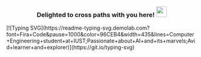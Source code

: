 <h3 align="center">
  Delighted to cross paths with you here! 
  <img src =                  "https://media.giphy.com/media/v1.Y2lkPTc5MGI3NjExNGExNzhmMGNkOWZlZWZjN2ZlNWM2NjUxMmI4NGM0ZTdmMDJhZDgxOCZlcD12MV9pbnRlcm5hbF9naWZzX2dpZklkJmN0PXM/NFGhfDRVAml9khfvzP/giphy.gif" width="28">
</h3>

<p align='csnter'> [![Typing SVG](https://readme-typing-svg.demolab.com?font=Fira+Code&pause=1000&color=96CEB4&width=435&lines=Computer+Engineering+student+at+IUST;Passionate+about+AI+and+its+marvels;Avid+learner+and+explorer)](https://git.io/typing-svg) </p>
<!--
**lelnazrezaeel/lelnazrezaeel** is a ✨ _special_ ✨ repository because its `README.md` (this file) appears on your GitHub profile.

Here are some ideas to get you started:

- 🔭 I’m currently working on ...
- 🌱 I’m currently learning ...
- 👯 I’m looking to collaborate on ...
- 🤔 I’m looking for help with ...
- 💬 Ask me about ...
- 📫 How to reach me: ...
- 😄 Pronouns: ...
- ⚡ Fun fact: ...
-->
